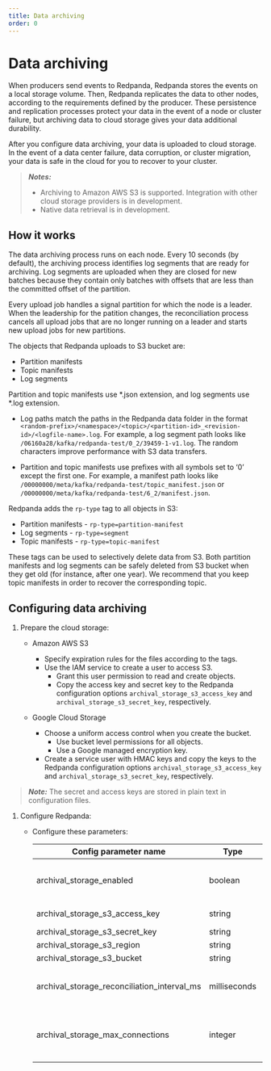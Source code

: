 ```yaml
---
title: Data archiving
order: 0
---
```


# Data archiving

When producers send events to Redpanda, Redpanda stores the events on a local storage volume.
Then, Redpanda replicates the data to other nodes,
according to the requirements defined by the producer.
These persistence and replication processes protect your data in the event of a node or cluster failure,
but archiving data to cloud storage gives your data additional durability.

After you configure data archiving, your data is uploaded to cloud storage.
In the event of a data center failure, data corruption, or cluster migration,
your data is safe in the cloud for you to recover to your cluster.

> **_Notes:_**
> - Archiving to Amazon AWS S3 is supported.
>     Integration with other cloud storage providers is in development.
> - Native data retrieval is in development.

## How it works

The data archiving process runs on each node.
Every 10 seconds (by default), the archiving process identifies log segments that are ready for archiving.
Log segments are uploaded when they are closed for new batches
because they contain only batches with offsets that are less than the committed offset of the partition.

Every upload job handles a signal partition for which the node is a leader.
When the leadership for the patition changes,
the reconciliation process cancels all upload jobs that are no longer running on a leader
and starts new upload jobs for new partitions.

The objects that Redpanda uploads to S3 bucket are:

- Partition manifests
- Topic manifests
- Log segments

Partition and topic manifests use *.json extension, and log segments use *.log extension.

- Log paths match the paths in the Redpanda data folder in the format
    `<random-prefix>/<namespace>/<topic>/<partition-id>_<revision-id>/<logfile-name>.log`.
    For example, a log segment path looks like `/06160a28/kafka/redpanda-test/0_2/39459-1-v1.log`.
    The random characters improve performance with S3 data transfers. 

- Partition and topic manifests use prefixes with all symbols set to ‘0’ except the first one.
    For example, a manifest path looks like `/00000000/meta/kafka/redpanda-test/topic_manifest.json` or `/00000000/meta/kafka/redpanda-test/6_2/manifest.json`.

Redpanda adds the `rp-type` tag to all objects in S3:

- Partition manifests - `rp-type=partition-manifest`
- Log segments - `rp-type=segment`
- Topic manifests - `rp-type=topic-manifest`

These tags can be used to selectively delete data from S3.
Both partition manifests and log segments can be safely deleted from S3 bucket when they get old (for instance, after one year).
We recommend that you keep topic manifests in order to recover the corresponding topic.

## Configuring data archiving

1. Prepare the cloud storage:

    - Amazon AWS S3

        - Specify expiration rules for the files according to the tags.
        - Use the IAM service to create a user to access S3.
            - Grant this user permission to read and create objects.
            - Copy the access key and secret key to the Redpanda configuration options `archival_storage_s3_access_key` and `archival_storage_s3_secret_key`, respectively.

    - Google Cloud Storage

        - Choose a uniform access control when you create the bucket.
            - Use bucket level permissions for all objects.
            - Use a Google managed encryption key.
        - Create a service user with HMAC keys
            and copy the keys to the Redpanda configuration options `archival_storage_s3_access_key` and `archival_storage_s3_secret_key`, respectively. 

> **_Note:_** The secret and access keys are stored in plain text in configuration files.

1. Configure Redpanda:

    - Configure these parameters:

        | Config parameter name                       | Type         | Descripion                                              |
        |---------------------------------------------|--------------|---------------------------------------------------------|
        | archival_storage_enabled                    | boolean      | Enables archival storage feature                        |
        | archival_storage_s3_access_key              | string       | S3 access key                                           |
        | archival_storage_s3_secret_key              | string       | S3 secret key                                           |
        | archival_storage_s3_region                  | string       | AWS region                                              |
        | archival_storage_s3_bucket                  | string       | S3 bucket                                               |
        | archival_storage_reconciliation_interval_ms | milliseconds | Reconciliation period (default - 10s)                   |
        | archival_storage_max_connections            | integer      | Number of simultaneous uploads per shard (default - 20) |
